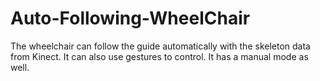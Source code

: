 # Auto-Following-WheelChair
The wheelchair can follow the guide automatically with the skeleton data from Kinect. It can also use gestures to control.  It has a manual mode as well.
